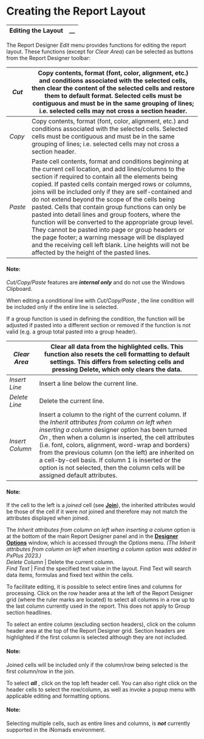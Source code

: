 # Creating the Report Layout 

**Editing the Layout** |  **__**  
---|---  
  
The Report Designer _Edit_ menu provides functions for editing the report layout. These functions (except for _Clear Area_) can be selected as buttons from the Report Designer toolbar:

_Cut_ |  Copy contents, format (font, color, alignment, etc.) and conditions associated with the selected cells, then clear the content of the selected cells and restore them to default format. Selected cells must be contiguous and must be in the same grouping of lines; i.e. selected cells may not cross a section header.  
---|---  
_Copy_ |  Copy contents, format (font, color, alignment, etc.) and conditions associated with the selected cells. Selected cells must be contiguous and must be in the same grouping of lines; i.e. selected cells may not cross a section header.  
_Paste_ |  Paste cell contents, format and conditions beginning at the current cell location, and add lines/columns to the section if required to contain all the elements being copied. If pasted cells contain merged rows or columns, joins will be included only if they are self-contained and do not extend beyond the scope of the cells being pasted. Cells that contain group functions can only be pasted into detail lines and group footers, where the function will be converted to the appropriate group level. They cannot be pasted into page or group headers or the page footer; a warning message will be displayed and the receiving cell left blank. Line heights will not be affected by the height of the pasted lines.  
  
#### **Note:**  
_Cut/Copy/Paste_ features are **_internal only_** and do not use the Windows Clipboard.  
  
When editing a conditional line with _Cut/Copy/Paste_ , the line condition will be included only if the entire line is selected.  
  
If a group function is used in defining the condition, the function will be adjusted if pasted into a different section or removed if the function is not valid (e.g. a group total pasted into a group header).

_Clear Area_ |  Clear all data from the highlighted cells. This function also resets the cell formatting to default settings. This differs from selecting cells and pressing Delete, which only clears the data.  
---|---  
_Insert Line_ |  Insert a line below the current line.  
_Delete Line_ |  Delete the current line.  
_Insert Column_ |  Insert a column to the right of the current column. If the _Inherit attributes from column on left when inserting a column_ designer option has been turned _On_ , then when a column is inserted, the cell attributes (i.e. font, colors, alignment, word-wrap and borders) from the previous column (on the left) are inherited on a cell-by-cell basis. If column 1 is inserted or the option is not selected, then the column cells will be assigned default attributes.

#### **Note:**  
If the cell to the left is a _joined_ cell (see **[Join](Formatting.htm#join)**), the inherited attributes would be those of the cell if it were _not_ joined and therefore may not match the attributes displayed when joined.

The _Inherit attributes from column on left when inserting a column_ option is at the bottom of the main Report Designer panel and in the **[Designer Options](../../Designer%20Options/Introduction.htm#inherit_attrib)** window, which is accessed through the _Options_ menu. _(The Inherit attributes from column on left when inserting a column option was added in PxPlus 2023.)_  
_Delete Column_ |  Delete the current column.  
_Find Text_ |  Find the specified text value in the layout. Find Text will search data items, formulas and fixed text within the cells.  
  
To facilitate editing, it is possible to select entire lines and columns for processing. Click on the row header area at the left of the Report Designer grid (where the ruler marks are located) to select all columns in a row up to the last column currently used in the report. This does not apply to Group section headlines.

To select an entire column (excluding section headers), click on the column header area at the top of the Report Designer grid. Section headers are highlighted if the first column is selected although they are not included.

#### **Note:**  
Joined cells will be included only if the column/row being selected is the first column/row in the join.

To select **_all_** , click on the top left header cell. You can also right click on the header cells to select the row/column, as well as invoke a popup menu with applicable editing and formatting options.

#### **Note:**  
Selecting multiple cells, such as entire lines and columns, is **_not_** currently supported in the iNomads environment.
